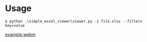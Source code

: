 # Usage
```
$ python .\simple_excel_viewer\viewer.py -i file.xlsx --filters key=value
```
[example.webm](https://user-images.githubusercontent.com/61021258/232145964-76367aa0-f1a9-403b-8c5d-7b09524488c4.webm)
